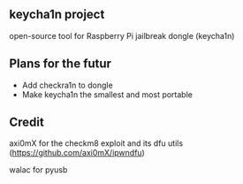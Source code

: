 ## keycha1n project

open-source tool for Raspberry Pi jailbreak dongle (keycha1n)

## Plans for the futur

- Add checkra1n to dongle
- Make keycha1n the smallest and most portable

## Credit

axi0mX for the checkm8 exploit and its dfu utils (https://github.com/axi0mX/ipwndfu)

walac for pyusb
